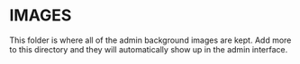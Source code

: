 IMAGES
======

This folder is where all of the admin background images are kept. Add more to this directory and they will automatically show up in the admin interface.
